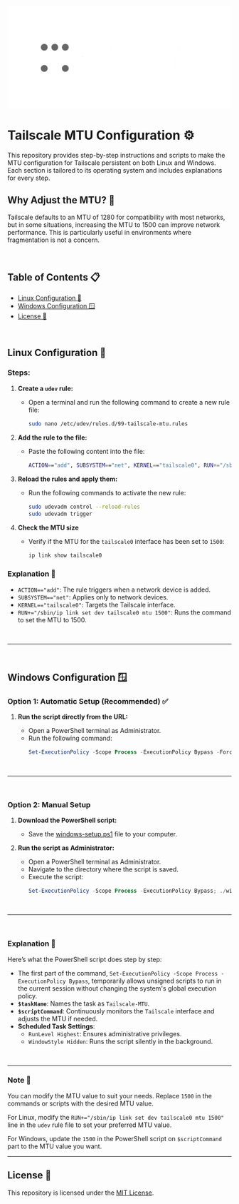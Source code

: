 <div align="center">
    <img src="./tailscale-logo.png" alt="Tailscale Logo">
</div>

# Tailscale MTU Configuration ⚙️

This repository provides step-by-step instructions and scripts to make the MTU configuration for Tailscale persistent on both Linux and Windows. Each section is tailored to its operating system and includes explanations for every step.


## Why Adjust the MTU? 🤔

Tailscale defaults to an MTU of 1280 for compatibility with most networks, but in some situations, increasing the MTU to 1500 can improve network performance. This is particularly useful in environments where fragmentation is not a concern.

<br>

## Table of Contents 📋
- [Linux Configuration 🐧](#linux-configuration-)
- [Windows Configuration 🪟](#windows-configuration-)
- [License 📜](#license-)

<br>

## Linux Configuration 🐧

### Steps:

1. **Create a `udev` rule:**

   - Open a terminal and run the following command to create a new rule file:
     ```bash
     sudo nano /etc/udev/rules.d/99-tailscale-mtu.rules
     ```

2. **Add the rule to the file:**

   - Paste the following content into the file:
     ```bash
     ACTION=="add", SUBSYSTEM=="net", KERNEL=="tailscale0", RUN+="/sbin/ip link set dev tailscale0 mtu 1500"
     ```

3. **Reload the rules and apply them:**

   - Run the following commands to activate the new rule:
     ```bash
     sudo udevadm control --reload-rules
     sudo udevadm trigger
     ```

4. **Check the MTU size**
   - Verify if the MTU for the `tailscale0` interface has been set to `1500`:
     ```bash
     ip link show tailscale0
     ```

### Explanation 📝

- `ACTION=="add"`: The rule triggers when a network device is added.
- `SUBSYSTEM=="net"`: Applies only to network devices.
- `KERNEL=="tailscale0"`: Targets the Tailscale interface.
- `RUN+="/sbin/ip link set dev tailscale0 mtu 1500"`: Runs the command to set the MTU to 1500.

<br>

---

<br>

## Windows Configuration 🪟

### **Option 1: Automatic Setup** (Recommended) ✅

1. **Run the script directly from the URL:**

   - Open a PowerShell terminal as Administrator.
   - Run the following command:
     ```powershell
     Set-ExecutionPolicy -Scope Process -ExecutionPolicy Bypass -Force; Invoke-Expression ((New-Object System.Net.WebClient).DownloadString('https://raw.githubusercontent.com/luizbizzio/tailscale-mtu/refs/heads/main/windows-setup.ps1'))
     ```
<br>

---

<br>

### **Option 2: Manual Setup**

1. **Download the PowerShell script:**

   - Save the [windows-setup.ps1](https://raw.githubusercontent.com/luizbizzio/tailscale-mtu/refs/heads/main/windows-setup.ps1) file to your computer.

2. **Run the script as Administrator:**

   - Open a PowerShell terminal as Administrator.
   - Navigate to the directory where the script is saved.
   - Execute the script:
     ```powershell
     Set-ExecutionPolicy -Scope Process -ExecutionPolicy Bypass; ./windows-setup.ps1
     ```

<br>

---

<br>

### Explanation 📝

Here’s what the PowerShell script does step by step:
- The first part of the command, `Set-ExecutionPolicy -Scope Process -ExecutionPolicy Bypass`, temporarily allows unsigned scripts to run in the current session without changing the system's global execution policy.
- **`$taskName`**: Names the task as `Tailscale-MTU`.
- **`$scriptCommand`**: Continuously monitors the `Tailscale` interface and adjusts the MTU if needed.
- **Scheduled Task Settings**:
  - `RunLevel Highest`: Ensures administrative privileges.
  - `WindowStyle Hidden`: Runs the script silently in the background.

<br>

---


### Note 📜

You can modify the MTU value to suit your needs. Replace `1500` in the commands or scripts with the desired MTU value.

For Linux, modify the `RUN+="/sbin/ip link set dev tailscale0 mtu 1500"` line in the `udev` rule file to set your preferred MTU value.

For Windows, update the `1500` in the PowerShell script on `$scriptCommand` part to the MTU value you want.

---

## License 📄

This repository is licensed under the [MIT License](./LICENSE).
